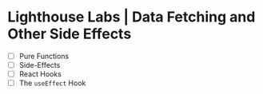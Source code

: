 # Lighthouse Labs | Data Fetching and Other Side Effects

* [ ] Pure Functions
* [ ] Side-Effects
* [ ] React Hooks
* [ ] The `useEffect` Hook
